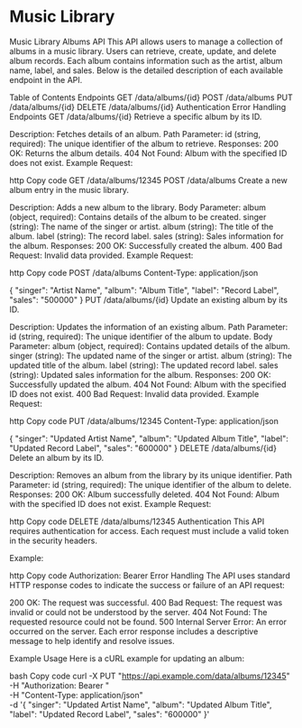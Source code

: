 # Music Library
Music Library Albums API
This API allows users to manage a collection of albums in a music library. Users can retrieve, create, update, and delete album records. Each album contains information such as the artist, album name, label, and sales. Below is the detailed description of each available endpoint in the API.

Table of Contents
Endpoints
GET /data/albums/{id}
POST /data/albums
PUT /data/albums/{id}
DELETE /data/albums/{id}
Authentication
Error Handling
Endpoints
GET /data/albums/{id}
Retrieve a specific album by its ID.

Description: Fetches details of an album.
Path Parameter:
id (string, required): The unique identifier of the album to retrieve.
Responses:
200 OK: Returns the album details.
404 Not Found: Album with the specified ID does not exist.
Example Request:

http
Copy code
GET /data/albums/12345
POST /data/albums
Create a new album entry in the music library.

Description: Adds a new album to the library.
Body Parameter:
album (object, required): Contains details of the album to be created.
singer (string): The name of the singer or artist.
album (string): The title of the album.
label (string): The record label.
sales (string): Sales information for the album.
Responses:
200 OK: Successfully created the album.
400 Bad Request: Invalid data provided.
Example Request:

http
Copy code
POST /data/albums
Content-Type: application/json

{
  "singer": "Artist Name",
  "album": "Album Title",
  "label": "Record Label",
  "sales": "500000"
}
PUT /data/albums/{id}
Update an existing album by its ID.

Description: Updates the information of an existing album.
Path Parameter:
id (string, required): The unique identifier of the album to update.
Body Parameter:
album (object, required): Contains updated details of the album.
singer (string): The updated name of the singer or artist.
album (string): The updated title of the album.
label (string): The updated record label.
sales (string): Updated sales information for the album.
Responses:
200 OK: Successfully updated the album.
404 Not Found: Album with the specified ID does not exist.
400 Bad Request: Invalid data provided.
Example Request:

http
Copy code
PUT /data/albums/12345
Content-Type: application/json

{
  "singer": "Updated Artist Name",
  "album": "Updated Album Title",
  "label": "Updated Record Label",
  "sales": "600000"
}
DELETE /data/albums/{id}
Delete an album by its ID.

Description: Removes an album from the library by its unique identifier.
Path Parameter:
id (string, required): The unique identifier of the album to delete.
Responses:
200 OK: Album successfully deleted.
404 Not Found: Album with the specified ID does not exist.
Example Request:

http
Copy code
DELETE /data/albums/12345
Authentication
This API requires authentication for access. Each request must include a valid token in the security headers.

Example:

http
Copy code
Authorization: Bearer <your-token-here>
Error Handling
The API uses standard HTTP response codes to indicate the success or failure of an API request:

200 OK: The request was successful.
400 Bad Request: The request was invalid or could not be understood by the server.
404 Not Found: The requested resource could not be found.
500 Internal Server Error: An error occurred on the server.
Each error response includes a descriptive message to help identify and resolve issues.

Example Usage
Here is a cURL example for updating an album:

bash
Copy code
curl -X PUT "https://api.example.com/data/albums/12345" \
  -H "Authorization: Bearer <your-token-here>" \
  -H "Content-Type: application/json" \
  -d '{
    "singer": "Updated Artist Name",
    "album": "Updated Album Title",
    "label": "Updated Record Label",
    "sales": "600000"
  }'

